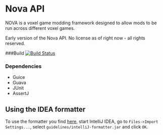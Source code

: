 Nova API
========
NOVA is a voxel game modding framework designed to allow mods to be run across different voxel games.

Early version of the Nova API. No license as of right now - all rights reserved.

###Build
[![Build Status](https://travis-ci.org/NOVAAPI/NovaCore.svg?branch=master)](https://travis-ci.org/NOVAAPI/NovaCore)

### Dependencies
* Guice
* Guava
* JUnit
* AssertJ

Using the IDEA formatter
------------------------
To use the formatter you find [here](https://github.com/NOVAAPI/NovaCore/tree/master/guidelines),
start IntelliJ IDEA, go to `Files->Import Settings...`,
select `guidelines/intelliJ-formatter.jar` and click `OK`.
